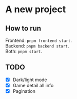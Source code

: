 # A new project

## How to run

Frontend: `pnpm frontend start`.  
Backend: `pnpm backend start`.  
Both: `pnpm start`.

## TODO

- [x] Dark/light mode
- [x] Game detail all info
- [x] Pagination
